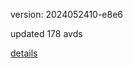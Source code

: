 version: 2024052410-e8e6

updated 178 avds

[details](https://github.com/0x74f917491bfa7ebfa379/ali_avd_db/blob/master/change_log/2024/05/24/10/e8e6.txt)